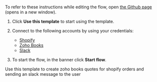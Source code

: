 To refer to these instructions while editing the flow, open [the Github page](https://github.com/ot4i/app-connect-templates/blob/master/resources/markdown/Creating%20zoho%20books%20quotes%20for%20shopify%20orders%20and%20sending%20an%20slack%20message%20to%20the%20user_instructions.md) (opens in a new window).

1. Click **Use this template** to start using the template.
2. Connect to the following accounts by using your credentials:
   - [Shopify](https://www.ibm.com/docs/en/app-connect/containers_cd?topic=apps-shopify)
   - [Zoho Books](https://www.ibm.com/docs/en/app-connect/containers_cd?topic=apps-zoho-books)
   - [Slack](https://www.ibm.com/docs/en/app-connect/containers_cd?topic=apps-slack)
   
3. To start the flow, in the banner click **Start flow**.

Use this template to create zoho books quotes for shopify orders and sending an slack message to the user